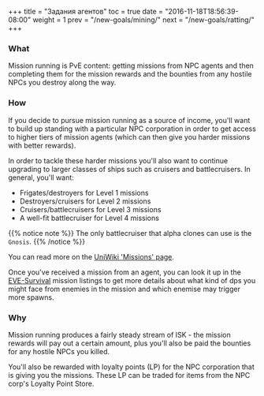 +++
title = "Задания агентов"
toc = true
date = "2016-11-18T18:56:39-08:00"
weight = 1
prev = "/new-goals/mining/"
next = "/new-goals/ratting/"
+++

### What

Mission running is PvE content: getting missions from NPC agents
and then completing them for the mission rewards and the bounties from
any hostile NPCs you destroy along the way.

### How

If you decide to pursue mission running as a source of income, you'll
want to build up standing with a particular NPC corporation in order
to get access to higher tiers of mission agents (which can then give
you harder missions with better rewards).

In order to tackle these harder missions you'll also want to continue
upgrading to larger classes of ships such as cruisers and battlecruisers.
In general, you'll want:

 * Frigates/destroyers for Level 1 missions
 * Destroyers/cruisers for Level 2 missions
 * Cruisers/battlecruisers for Level 3 missions
 * A well-fit battlecruiser for Level 4 missions

{{% notice note %}}
The only battlecruiser that alpha clones can use is the `Gnosis`.
{{% /notice %}}

You can read more on the [UniWiki 'Missions' page](http://wiki.eveuniversity.org/Missions).

Once you've received a mission from an agent, you can look it up in the
[EVE-Survival](http://eve-survival.org/wikka.php?wakka=MissionReports)
mission listings to get more details about what kind of dps you might face
from enemies in the mission and which enemise may trigger more spawns.

### Why

Mission running produces a fairly steady stream of ISK - the mission rewards
will pay out a certain amount, plus you'll also be paid the bounties for any
hostile NPCs you killed.

You'll also be rewarded with loyalty points (LP) for the NPC corporation that
is giving you the missions. These LP can be traded for items from the NPC corp's
Loyalty Point Store.
